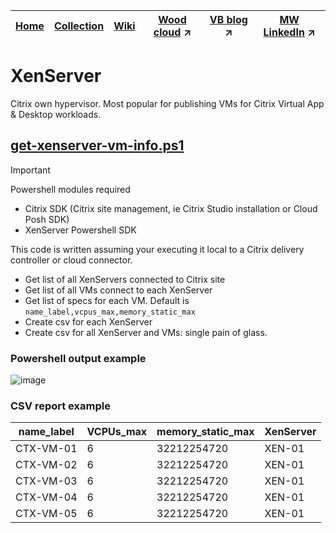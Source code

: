 |[Home](https://github.com/virtualizebrief)|[Collection](https://github.com/virtualizebrief/collection)|[Wiki](https://github.com/virtualizebrief/home/wiki)|[Wood cloud](https://marketplace.woodcloud.one/) :arrow_upper_right:|[VB blog](https://virtualizebrief.woodcloud.one/) :arrow_upper_right:|[MW LinkedIn](https://www.linkedin.com/in/michaelcharleswood/) :arrow_upper_right:
|---|---|---|---|---|---|

# XenServer
Citrix own hypervisor. Most popular for publishing VMs for Citrix Virtual App & Desktop workloads.

## [get-xenserver-vm-info.ps1](get-xenserver-vm-info.ps1)
> [!IMPORTANT]
> Powershell modules required
> - Citrix SDK (Citrix site management, ie Citrix Studio installation or Cloud Posh SDK)
> - XenServer Powershell SDK

This code is written assuming your executing it local to a Citrix delivery controller or cloud connector.
- Get list of all XenServers connected to Citrix site
- Get list of all VMs connect to each XenServer
- Get list of specs for each VM. Default is `name_label,vcpus_max,memory_static_max`
- Create csv for each XenServer
- Create csv for all XenServer and VMs: single pain of glass.

### Powershell output example
![image](https://github.com/virtualizebrief/collection/assets/153381859/3ce18dab-cc44-466e-bb4a-c4b7c21feec9)

### CSV report example
|name_label|VCPUs_max|memory_static_max|XenServer|
|---|---|---|---|
|CTX-VM-01|6|32212254720|XEN-01|
|CTX-VM-02|6|32212254720|XEN-01|
|CTX-VM-03|6|32212254720|XEN-01|
|CTX-VM-04|6|32212254720|XEN-01|
|CTX-VM-05|6|32212254720|XEN-01|

<!--

```
Gathering info...

Report location: C:\Support\xenserver\reports
Password for XenServers: <censored>

XenServer in use with Citrix site
Count: 48

Checking each XenServer...done!
Created single log file: C:\Support\xenserver\reports\XenServer-VM-BigReport-20240322.113852.csv

Press Enter to continue...: 
```

-->
